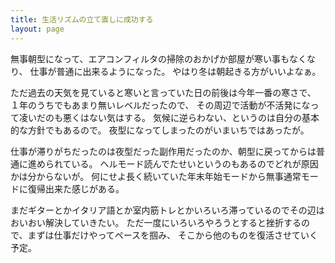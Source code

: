 ```yaml
---
title: 生活リズムの立て直しに成功する
layout: page
---
```

無事朝型になって、エアコンフィルタの掃除のおかげか部屋が寒い事もなくなり、
仕事が普通に出来るようになった。
やはり冬は朝起きる方がいいよなぁ。

ただ過去の天気を見ていると寒いと言っていた日の前後は今年一番の寒さで、
１年のうちでもあまり無いレベルだったので、
その周辺で活動が不活発になって凌いだのも悪くはない気はする。
気候に逆らわない、というのは自分の基本的な方針でもあるので。
夜型になってしまったのがいまいちではあったが。

仕事が滞りがちだったのは夜型だった副作用だったのか、朝型に戻ってからは普通に進められている。
ヘルモード読んでたせいというのもあるのでどれが原因かは分からないが。
何にせよ長く続いていた年末年始モードから無事通常モードに復帰出来た感じがある。

まだギターとかイタリア語とか室内筋トレとかいろいろ滞っているのでその辺はおいおい解決していきたい。
ただ一度にいろいろやろうとすると挫折するので、まずは仕事だけやってペースを掴み、
そこから他のものを復活させていく予定。
